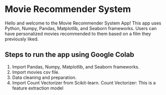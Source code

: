 # Movie Recommender System

Hello and welcome to the Movie Recommender System App! This app uses Python, Numpy, Pandas, Matplotlib, and Seaborn frameworks. Users can have personalized movies recommended to them based on a film they previously liked. 

## Steps to run the app using Google Colab
1. Import Pandas, Numpy, Matplotlib, and Seaborn frameworks.
2. Import movies csv file.
3. Data cleaning and preparation.
4. Import Count Vectorizer from Scikit-learn.
   Count Vectorizer: This is a feature extraction model
   
